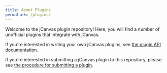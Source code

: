 ```yaml
---
title: About Plugins
permalink: /plugins/
---
```


Welcome to the jCanvas plugin repository! Here, you will find a number of unofficial plugins that integrate with jCanvas.

If you're interested in writing your own jCanvas plugins, see [the plugin API documentation]({base}/docs/extending/).

If you're interested in submitting a jCanvas plugin to this repository, please see [the procedure for submitting a plugin]({base}/plugins/submitting).
